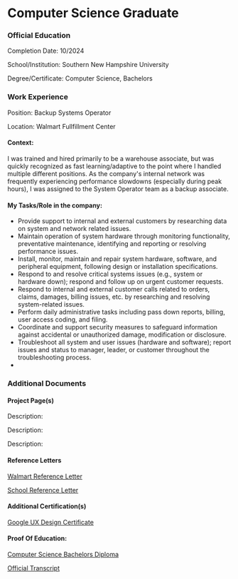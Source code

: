# Computer Science Graduate
### Official Education 
Completion Date: 10/2024

School/Institution: Southern New Hampshire University

Degree/Certificate: Computer Science, Bachelors 

### Work Experience
Position: Backup Systems Operator 

Location: Walmart Fullfillment Center

#### Context: 
I was trained and hired primarily to be a warehouse associate, but was quickly recognized as fast learning/adaptive to the point where I handled multiple different positions. As the company's internal network was frequently experiencing performance slowdowns (especially during peak hours), I was assigned to the System Operator team as a backup associate.

#### My Tasks/Role in the company: 
- Provide support to internal and external customers by researching data on system and network related issues. 
- Maintain operation of system hardware through monitoring functionality, preventative maintenance, identifying and reporting or resolving performance issues. 
- Install, monitor, maintain and repair system hardware, software, and peripheral equipment, following design or installation specifications. 
- Respond to and resolve critical systems issues (e.g., system or hardware down); respond and follow up on urgent customer requests. 
- Respond to internal and external customer calls related to orders, claims, damages, billing issues, etc. by researching and resolving system-related issues. 
- Perform daily administrative tasks including pass down reports, billing, user access coding, and filing. 
- Coordinate and support security measures to safeguard information against accidental or unauthorized damage, modification or disclosure. 
- Troubleshoot all system and user issues (hardware and software); report issues and status to manager, leader, or customer throughout the troubleshooting process.
- 
### Additional Documents

#### Project Page(s)
[]()

Description: 
[]()

Description: 
[]()

Description:

#### Reference Letters
[Walmart Reference Letter](https://docs.google.com/document/d/14pvasNSYurE37PibzdB0BKvhyh2LXoMy-g39LPYwutc/edit?usp=sharing)

[School Reference Letter](https://docs.google.com/document/d/1VG_KBKiCrdSVP9l29qI4rpCv2fNNerkywSg2lm8rxP4/edit?usp=sharing)

#### Additional Certification(s)
[Google UX Design Certificate](https://coursera.org/share/eb691b346b013ecf24036842fa4ff576)

#### Proof Of Education: 
[Computer Science Bachelors Diploma](https://urldefense.com/v3/__https://www.parchment.com/u/s/kd1A__;!!BeImMA!7NhdyHWxNpR0L8gKfi0c_v4-FPwFraA6fv6oZDauG_vYB52PL2IGjgUjeHMGI63S_IrBaarOYvJ-gy8JidgZvfQCAVsHmQ3-2zjK3w9V2g$)

[Official Transcript](https://drive.google.com/file/d/1yEljc4RZ1L9AaAV96b4Ftfj09GVHRozO/view?usp=sharing)
